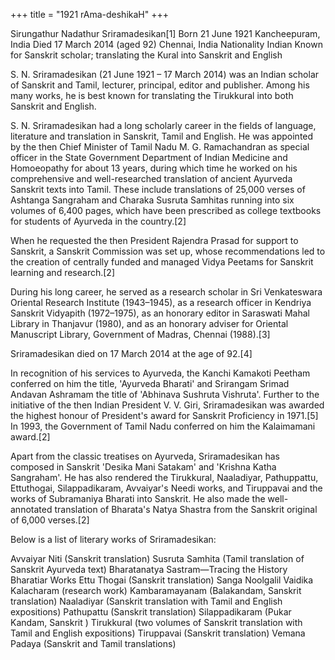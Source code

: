 +++
title = "1921 rAma-deshikaH"
+++


Sirungathur Nadathur Sriramadesikan[1]
Born	21 June 1921
Kancheepuram, India
Died	17 March 2014 (aged 92)
Chennai, India
Nationality	Indian
Known for	Sanskrit scholar; translating the Kural into Sanskrit and English

S. N. Sriramadesikan (21 June 1921 – 17 March 2014) was an Indian scholar of Sanskrit and Tamil, lecturer, principal, editor and publisher. Among his many works, he is best known for translating the Tirukkural into both Sanskrit and English.

S. N. Sriramadesikan had a long scholarly career in the fields of language, literature and translation in Sanskrit, Tamil and English. He was appointed by the then Chief Minister of Tamil Nadu M. G. Ramachandran as special officer in the State Government Department of Indian Medicine and Homoeopathy for about 13 years, during which time he worked on his comprehensive and well-researched translation of ancient Ayurveda Sanskrit texts into Tamil. These include translations of 25,000 verses of Ashtanga Sangraham and Charaka Susruta Samhitas running into six volumes of 6,400 pages, which have been prescribed as college textbooks for students of Ayurveda in the country.[2]

When he requested the then President Rajendra Prasad for support to Sanskrit, a Sanskrit Commission was set up, whose recommendations led to the creation of centrally funded and managed Vidya Peetams for Sanskrit learning and research.[2]

During his long career, he served as a research scholar in Sri Venkateswara Oriental Research Institute (1943–1945), as a research officer in Kendriya Sanskrit Vidyapith (1972–1975), as an honorary editor in Saraswati Mahal Library in Thanjavur (1980), and as an honorary adviser for Oriental Manuscript Library, Government of Madras, Chennai (1988).[3]

Sriramadesikan died on 17 March 2014 at the age of 92.[4] 

In recognition of his services to Ayurveda, the Kanchi Kamakoti Peetham conferred on him the title, 'Ayurveda Bharati' and Srirangam Srimad Andavan Ashramam the title of 'Abhinava Sushruta Vishruta'. Further to the initiative of the then Indian President V. V. Giri, Sriramadesikan was awarded the highest honour of President's award for Sanskrit Proficiency in 1971.[5] In 1993, the Government of Tamil Nadu conferred on him the Kalaimamani award.[2] 

Apart from the classic treatises on Ayurveda, Sriramadesikan has composed in Sanskrit 'Desika Mani Satakam' and 'Krishna Katha Sangraham'. He has also rendered the Tirukkural, Naaladiyar, Pathuppattu, Ettuthogai, Silappadikaram, Avvaiyar's Needi works, and Tiruppavai and the works of Subramaniya Bharati into Sanskrit. He also made the well-annotated translation of Bharata's Natya Shastra from the Sanskrit original of 6,000 verses.[2]

Below is a list of literary works of Sriramadesikan:

Avvaiyar Niti (Sanskrit translation)
Susruta Samhita (Tamil translation of Sanskrit Ayurveda text)
Bharatanatya Sastram—Tracing the History
Bharatiar Works
Ettu Thogai (Sanskrit translation)
Sanga Noolgalil Vaidika Kalacharam (research work)
Kambaramayanam (Balakandam, Sanskrit translation)
Naaladiyar (Sanskrit translation with Tamil and English expositions)
Pathupattu (Sanskrit translation)
Silappadikaram (Pukar Kandam, Sanskrit )
Tirukkural (two volumes of Sanskrit translation with Tamil and English expositions)
Tiruppavai (Sanskrit translation)
Vemana Padaya (Sanskrit and Tamil translations)

